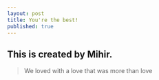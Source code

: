 ```yaml
---
layout: post
title: You're the best!
published: true
---
```

## **This is created by Mihir.**
> We loved with a love that was more than love


